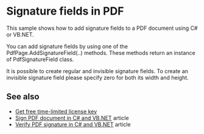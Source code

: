 # Signature fields in PDF
This sample shows how to add signature fields to a PDF document using C# or VB.NET.

You can add signature fields by using one of the PdfPage.AddSignatureField(..) methods. These methods return an instance of PdfSignatureField class.

It is possible to create regular and invisible signature fields. To create an invisible signature field please specify zero for both its width and height.

## See also
* [Get free time-limited license key](https://bitmiracle.com/pdf-library/download-pdf-library.aspx)
* [Sign PDF document in C# and VB.NET](https://bitmiracle.com/pdf-library/sign-pdf.aspx) article
* [Verify PDF signature in C# and VB.NET](https://bitmiracle.com/pdf-library/verify-pdf-signature.aspx) article